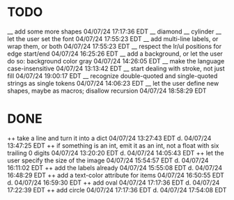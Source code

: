 # TODO

 __ add some more shapes  04/07/24 17:17:36 EDT
    __ diamond
    __ cylinder
 __ let the user set the font 04/07/24 17:55:23 EDT
 __ add multi-line labels, or wrap them, or both 04/07/24 17:55:23 EDT
 __ respect the lr/ul positions for edge start/end  04/07/24 16:25:26 EDT
 __ add a background, or let the user do so: background color gray  04/07/24 14:26:05 EDT
 __ make the language case-insensitive  04/07/24 13:13:42 EDT
 __ start dealing with stroke, not just fill  04/07/24 19:00:17 EDT
 __ recognize double-quoted and single-quoted strings as single tokens  04/07/24 14:06:23 EDT
 __ let the user define new shapes, maybe as macros; disallow recursion 04/07/24 18:58:29 EDT

# DONE
 ++ take a line and turn it into a dict  04/07/24 13:27:43 EDT  d. 04/07/24 13:47:25 EDT
 ++ if something is an int, emit it as an int, not a float with six trailing 0 digits  04/07/24 13:20:20 EDT d. 04/07/24 14:05:43 EDT
 ++ let the user specify the size of the image  04/07/24 15:54:57 EDT d. 04/07/24 16:11:02 EDT
 ++ add the labels already  04/07/24 15:55:08 EDT d. 04/07/24 16:48:29 EDT
 ++ add a text-color attribute for items  04/07/24 16:50:55 EDT  d. 04/07/24 16:59:30 EDT
 ++ add oval  04/07/24 17:17:36 EDT  d. 04/07/24 17:22:39 EDT
 ++ add circle  04/07/24 17:17:36 EDT  d. 04/07/24 17:54:08 EDT
